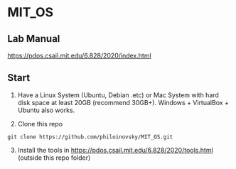 # MIT_OS

## Lab Manual
https://pdos.csail.mit.edu/6.828/2020/index.html

## Start
1. Have a Linux System (Ubuntu, Debian .etc) or Mac System with hard disk space at least 20GB (recommend 30GB+). Windows + VirtualBox + Ubuntu also works. 

2. Clone this repo
<pre><code>git clone https://github.com/philoinovsky/MIT_OS.git</code></pre>

3. Install the tools in https://pdos.csail.mit.edu/6.828/2020/tools.html (outside this repo folder)
